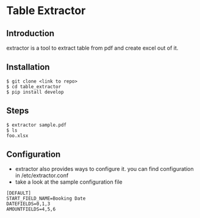 
# Table Extractor

## Introduction

extractor is a tool to extract table from pdf and create excel out of it.

## Installation

```
$ git clone <link to repo>
$ cd table_extractor
$ pip install develop
```

## Steps

```
$ extractor sample.pdf 
$ ls
foo.xlsx
```
## Configuration

- extractor also provides ways to configure it. you can find configuration in /etc/extractor.conf
- take a look at the sample configuration file

```
[DEFAULT]
START_FIELD_NAME=Booking Date
DATEFIELDS=0,1,3 
AMOUNTFIELDS=4,5,6
```
